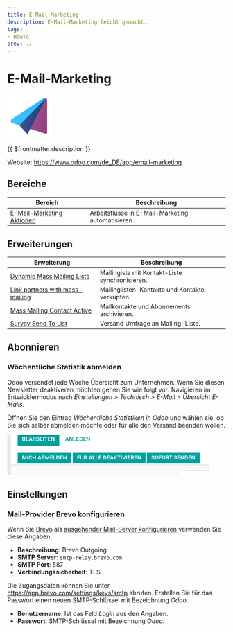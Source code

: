 ```yaml
---
title: E-Mail-Marketing
description: E-Mail-Marketing leicht gemacht.
tags:
- HowTo
prev: ./
---
```

# E-Mail-Marketing
![icons_odoo_mass_mailing](attachments/icons_odoo_mass_mailing.png)

{{ $frontmatter.description }}

Website: <https://www.odoo.com/de_DE/app/email-marketing>

## Bereiche

| Bereich                                             | Beschreibung                           |
| --------------------------------------------------- | -------------------------------------- |
| [E-Mail-Marketing Aktionen](Mass%20Mailing%20Action.md) | Arbeitsflüsse in E-Mail-Marketing automatisieren. |

## Erweiterungen

| Erweiterung                                                         | Beschreibung                                   |
| ------------------------------------------------------------------- | ---------------------------------------------- |
| [Dynamic Mass Mailing Lists](Mass%20Mailing%20List%20Dynamic.md)    | Mailingiste mit Kontakt-Liste synchronisieren. |
| [Link partners with mass-mailing](Mass%20Mailing%20Partner.md)      | Mailinglisten-Kontakte und Kontakte verküpfen. |
| [Mass Mailing Contact Active](Mass%20Mailing%20Contact%20Active.md) | Mailkontakte und Abonnements archivieren.      |
| [Survey Send To List](Survey%20Send%20To%20List.md)                 | Versand Umfrage an Mailing-Liste.              |

## Abonnieren

### Wöchentliche Statistik abmelden

Odoo versendet jede Woche Übersicht zum Unternehmen. Wenn Sie diesen Newsletter deaktiveren möchten gehen Sie wie folgt vor: Navigieren im Entwicklermodus nach *Einstellungen > Technisch > E-Mail > Übersicht E-Mails*.

Öffnen Sie den Eintrag *Wöchentliche Statistiken in Odoo* und wählen sie, ob Sie sich selber abmelden möchte oder für alle den Versand beenden wollen.

![](attachments/E-Mail-Marketing%20Versand%20beenden.png)

## Einstellungen

### Mail-Provider Brevo konfigurieren

Wenn Sie [Brevo](https://www.brevo.com) als [ausgehender Mail-Server konfigurieren](Settings%20E-Mail.md#Ausgehender%20Mail-Server%20konfigurieren) verwenden Sie diese Angaben:

* **Beschreibung**: Brevo Outgoing
* **SMTP Server**: `smtp-relay.brevo.com`
* **SMTP Port**: 587
* **Verbindungssicherheit**: TLS

Die Zugangsdaten können Sie unter <https://app.brevo.com/settings/keys/smtp> abrufen. Erstellen Sie für das Passwort einen neuen SMTP-Schlüssel mit Bezeichnung *Odoo*.

* **Benutzername**: Ist das Feld *Login* aus den Angaben.
* **Passwort**: SMTP-Schlüssel mit Bezeichnung *Odoo*.
